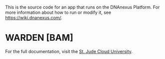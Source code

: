 <!-- dx-header -->
This is the source code for an app that runs on the DNAnexus Platform.
For more information about how to run or modify it, see
https://wiki.dnanexus.com/.
<!-- /dx-header -->

# WARDEN [BAM]

For the full documentation, visit the [St. Jude Cloud University](https://university.stjude.cloud/docs/genomics-platform/workflow-guides/warden/).
